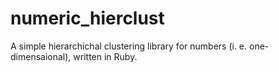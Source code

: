 numeric_hierclust
=================

A simple hierarchichal clustering library for numbers (i. e. one-dimensaional), written in Ruby.
